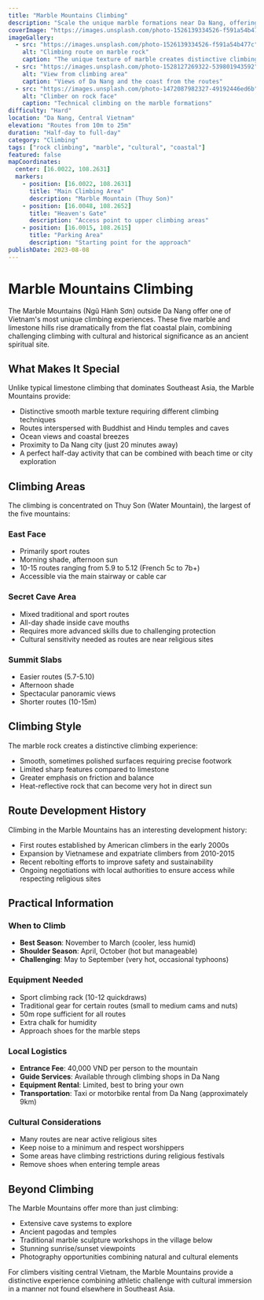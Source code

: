 ```yaml
---
title: "Marble Mountains Climbing"
description: "Scale the unique marble formations near Da Nang, offering a mix of traditional and sport climbing routes with ocean views and historic cave temples."
coverImage: "https://images.unsplash.com/photo-1526139334526-f591a54b477c"
imageGallery:
  - src: "https://images.unsplash.com/photo-1526139334526-f591a54b477c"
    alt: "Climbing route on marble rock"
    caption: "The unique texture of marble creates distinctive climbing challenges"
  - src: "https://images.unsplash.com/photo-1528127269322-539801943592"
    alt: "View from climbing area"
    caption: "Views of Da Nang and the coast from the routes"
  - src: "https://images.unsplash.com/photo-1472087982327-49192446ed6b"
    alt: "Climber on rock face"
    caption: "Technical climbing on the marble formations"
difficulty: "Hard"
location: "Da Nang, Central Vietnam"
elevation: "Routes from 10m to 25m"
duration: "Half-day to full-day"
category: "Climbing"
tags: ["rock climbing", "marble", "cultural", "coastal"]
featured: false
mapCoordinates:
  center: [16.0022, 108.2631]
  markers:
    - position: [16.0022, 108.2631]
      title: "Main Climbing Area"
      description: "Marble Mountain (Thuy Son)"
    - position: [16.0048, 108.2652]
      title: "Heaven's Gate"
      description: "Access point to upper climbing areas"
    - position: [16.0015, 108.2615]
      title: "Parking Area"
      description: "Starting point for the approach"
publishDate: 2023-08-08
---
```


# Marble Mountains Climbing

The Marble Mountains (Ngũ Hành Sơn) outside Da Nang offer one of Vietnam's most unique climbing experiences. These five marble and limestone hills rise dramatically from the flat coastal plain, combining challenging climbing with cultural and historical significance as an ancient spiritual site.

## What Makes It Special

Unlike typical limestone climbing that dominates Southeast Asia, the Marble Mountains provide:
- Distinctive smooth marble texture requiring different climbing techniques
- Routes interspersed with Buddhist and Hindu temples and caves
- Ocean views and coastal breezes
- Proximity to Da Nang city (just 20 minutes away)
- A perfect half-day activity that can be combined with beach time or city exploration

## Climbing Areas

The climbing is concentrated on Thuy Son (Water Mountain), the largest of the five mountains:

### East Face
- Primarily sport routes
- Morning shade, afternoon sun
- 10-15 routes ranging from 5.9 to 5.12 (French 5c to 7b+)
- Accessible via the main stairway or cable car

### Secret Cave Area
- Mixed traditional and sport routes
- All-day shade inside cave mouths
- Requires more advanced skills due to challenging protection
- Cultural sensitivity needed as routes are near religious sites

### Summit Slabs
- Easier routes (5.7-5.10)
- Afternoon shade
- Spectacular panoramic views
- Shorter routes (10-15m)

## Climbing Style

The marble rock creates a distinctive climbing experience:
- Smooth, sometimes polished surfaces requiring precise footwork
- Limited sharp features compared to limestone
- Greater emphasis on friction and balance
- Heat-reflective rock that can become very hot in direct sun

## Route Development History

Climbing in the Marble Mountains has an interesting development history:
- First routes established by American climbers in the early 2000s
- Expansion by Vietnamese and expatriate climbers from 2010-2015
- Recent rebolting efforts to improve safety and sustainability
- Ongoing negotiations with local authorities to ensure access while respecting religious sites

## Practical Information

### When to Climb
- **Best Season**: November to March (cooler, less humid)
- **Shoulder Season**: April, October (hot but manageable)
- **Challenging**: May to September (very hot, occasional typhoons)

### Equipment Needed
- Sport climbing rack (10-12 quickdraws)
- Traditional gear for certain routes (small to medium cams and nuts)
- 50m rope sufficient for all routes
- Extra chalk for humidity
- Approach shoes for the marble steps

### Local Logistics
- **Entrance Fee**: 40,000 VND per person to the mountain
- **Guide Services**: Available through climbing shops in Da Nang
- **Equipment Rental**: Limited, best to bring your own
- **Transportation**: Taxi or motorbike rental from Da Nang (approximately 9km)

### Cultural Considerations
- Many routes are near active religious sites
- Keep noise to a minimum and respect worshippers
- Some areas have climbing restrictions during religious festivals
- Remove shoes when entering temple areas

## Beyond Climbing

The Marble Mountains offer more than just climbing:
- Extensive cave systems to explore
- Ancient pagodas and temples
- Traditional marble sculpture workshops in the village below
- Stunning sunrise/sunset viewpoints
- Photography opportunities combining natural and cultural elements

For climbers visiting central Vietnam, the Marble Mountains provide a distinctive experience combining athletic challenge with cultural immersion in a manner not found elsewhere in Southeast Asia.
